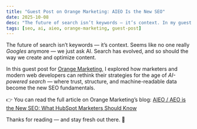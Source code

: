 ```yaml
---
title: "Guest Post on Orange Marketing: AIEO Is the New SEO"
date: 2025-10-08
desc: "The future of search isn’t keywords — it’s context. In my guest post for Orange Marketing, I explored how AI is reshaping SEO and how marketers and web developers can adapt."
tags: [seo, ai, aieo, orange-marketing, guest-post]
---
```


The future of search isn’t keywords — it’s context.
Seems like no one really *Googles* anymore — we just ask AI.
Search has evolved, and so should the way we create and optimize content.

In this guest post for [Orange Marketing](https://www.orangemarketing.com), I explored how marketers and modern web developers can rethink their strategies for the age of *AI-powered search* — where trust, structure, and machine-readable data become the new SEO fundamentals.

👉 You can read the full article on Orange Marketing’s blog:
[AIEO / AEO is the New SEO: What HubSpot Marketers Should Know](https://blog.orangemarketing.com/aieo-aeo-is-the-new-seo-what-hubspot-marketers-should-know)

Thanks for reading — and stay fresh out there. 🍊
